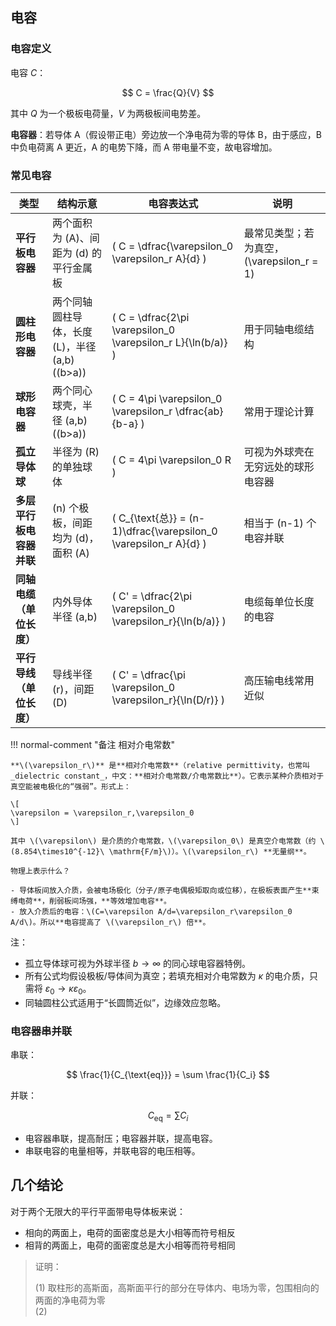 ## 电容

### 电容定义

电容 $C$：

$$
C = \frac{Q}{V}
$$

其中 $Q$ 为一个极板电荷量，$V$ 为两极板间电势差。

**电容器**：若导体 A（假设带正电）旁边放一个净电荷为零的导体 B，由于感应，B 中负电荷离 A 更近，A 的电势下降，而 A 带电量不变，故电容增加。

### 常见电容

| 类型                     | 结构示意                                       | 电容表达式                                                           | 说明                                        |
| ------------------------ | ---------------------------------------------- | -------------------------------------------------------------------- | ------------------------------------------- |
| **平行板电容器**         | 两个面积为 (A)、间距为 (d) 的平行金属板        | \( C = \dfrac{\varepsilon_0 \varepsilon_r A}{d} \)                   | 最常见类型；若为真空，\(\varepsilon_r = 1\) |
| **圆柱形电容器**         | 两个同轴圆柱导体，长度 (L)，半径 (a,b) ((b>a)) | \( C = \dfrac{2\pi \varepsilon_0 \varepsilon_r L}{\ln(b/a)} \)       | 用于同轴电缆结构                            |
| **球形电容器**           | 两个同心球壳，半径 (a,b) ((b>a))               | \( C = 4\pi \varepsilon_0 \varepsilon_r \dfrac{ab}{b-a} \)           | 常用于理论计算                              |
| **孤立导体球**           | 半径为 (R) 的单独球体                          | \( C = 4\pi \varepsilon_0 R \)                                       | 可视为外球壳在无穷远处的球形电容器          |
| **多层平行板电容器并联** | (n) 个极板，间距均为 (d)，面积 (A)             | \( C\_{\text{总}} = (n-1)\dfrac{\varepsilon_0 \varepsilon_r A}{d} \) | 相当于 (n-1) 个电容并联                     |
| **同轴电缆（单位长度）** | 内外导体半径 (a,b)                             | \( C' = \dfrac{2\pi \varepsilon_0 \varepsilon_r}{\ln(b/a)} \)        | 电缆每单位长度的电容                        |
| **平行导线（单位长度）** | 导线半径 (r)，间距 (D)                         | \( C' = \dfrac{\pi \varepsilon_0 \varepsilon_r}{\ln(D/r)} \)         | 高压输电线常用近似                          |

!!! normal-comment "备注 相对介电常数"

    **\(\varepsilon_r\)** 是**相对介电常数**（relative permittivity，也常叫 _dielectric constant_，中文：**相对介电常数/介电常数比**）。它表示某种介质相对于真空能被电极化的“强弱”。形式上：

    \[
    \varepsilon = \varepsilon_r,\varepsilon_0
    \]

    其中 \(\varepsilon\) 是介质的介电常数，\(\varepsilon_0\) 是真空介电常数（约 \(8.854\times10^{-12}\ \mathrm{F/m}\)）。\(\varepsilon_r\) **无量纲**。

    物理上表示什么？

    - 导体板间放入介质，会被电场极化（分子/原子电偶极矩取向或位移），在极板表面产生**束缚电荷**，削弱板间场强，**等效增加电容**。
    - 放入介质后的电容：\(C=\varepsilon A/d=\varepsilon_r\varepsilon_0 A/d\)。所以**电容提高了 \(\varepsilon_r\) 倍**。

注：

- 孤立导体球可视为外球半径 $b \to \infty$ 的同心球电容器特例。
- 所有公式均假设极板/导体间为真空；若填充相对介电常数为 $\kappa$ 的电介质，只需将 $\varepsilon_0 \to \kappa\varepsilon_0$。
- 同轴圆柱公式适用于“长圆筒近似”，边缘效应忽略。

### 电容器串并联

串联：

$$
\frac{1}{C_{\text{eq}}} = \sum \frac{1}{C_i}
$$

并联：

$$
C_{\text{eq}} = \sum C_i
$$

- 电容器串联，提高耐压；电容器并联，提高电容。
- 串联电容的电量相等，并联电容的电压相等。

## 几个结论

对于两个无限大的平行平面带电导体板来说：

- 相向的两面上，电荷的面密度总是大小相等而符号相反
- 相背的两面上，电荷的面密度总是大小相等而符号相同

> 证明：
>
> (1) 取柱形的高斯面，高斯面平行的部分在导体内、电场为零，包围相向的两面的净电荷为零  
> (2)
